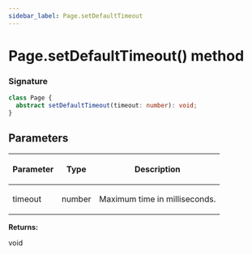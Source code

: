 ```yaml
---
sidebar_label: Page.setDefaultTimeout
---
```


# Page.setDefaultTimeout() method

### Signature

```typescript
class Page {
  abstract setDefaultTimeout(timeout: number): void;
}
```

## Parameters

<table><thead><tr><th>

Parameter

</th><th>

Type

</th><th>

Description

</th></tr></thead>
<tbody><tr><td>

timeout

</td><td>

number

</td><td>

Maximum time in milliseconds.

</td></tr>
</tbody></table>

**Returns:**

void
